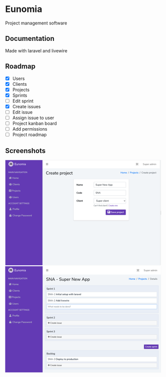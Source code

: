 # Eunomia

Project management software




## Documentation

Made with laravel and livewire

  
## Roadmap

- [x] Users
- [x] Clients
- [x] Projects
- [x] Sprints
- [ ] Edit sprint
- [x] Create issues
- [ ] Edit issue
- [ ] Assign issue to user
- [ ] Project kanban board
- [ ] Add permissions
- [ ] Project roadmap
  
## Screenshots

<p>
<img src="screenshots/1.png?raw=1" width="500" />
<img src="screenshots/2.png?raw=1" width="500" />
</p>

  